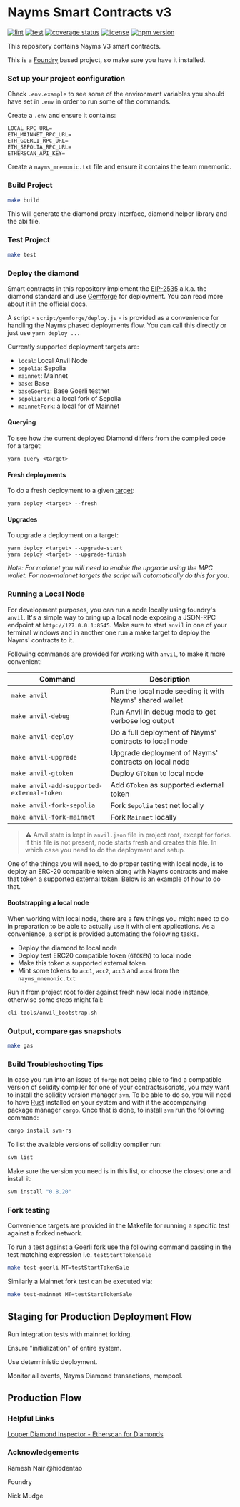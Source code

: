 # Nayms Smart Contracts v3

[![lint](https://github.com/nayms/contracts-v3/actions/workflows/lint.yml/badge.svg)](https://github.com/nayms/contracts-v3/actions/workflows/lint.yml) [![test](https://github.com/nayms/contracts-v3/actions/workflows/test.yml/badge.svg)](https://github.com/nayms/contracts-v3/actions/workflows/test.yml) [![coverage status](https://coveralls.io/repos/github/nayms/contracts-v3/badge.svg?branch=main)](https://coveralls.io/github/nayms/contracts-v3?branch=main) [![license](https://img.shields.io/github/license/nayms/contracts-v3.svg)](https://github.com/nayms/contracts-v3/blob/main/LICENSE)
[![npm version](https://img.shields.io/npm/v/@nayms/contracts/latest.svg)](https://www.npmjs.com/package/@nayms/contracts/v/latest)

This repository contains Nayms V3 smart contracts.

This is a [Foundry](https://book.getfoundry.sh/) based project, so make sure you have it installed.

### Set up your project configuration

Check `.env.example` to see some of the environment variables you should have set in `.env` in order to run some of the commands.

Create a `.env` and ensure it contains:

```
LOCAL_RPC_URL=
ETH_MAINNET_RPC_URL=
ETH_GOERLI_RPC_URL=
ETH_SEPOLIA_RPC_URL=
ETHERSCAN_API_KEY=
```

Create a `nayms_mnemonic.txt` file and ensure it contains the team mnemonic.

### Build Project

```zsh
make build
```
This will generate the diamond proxy interface, diamond helper library and the abi file.

### Test Project

```zsh
make test
```

### Deploy the diamond

Smart contracts in this repository implement the [EIP-2535](https://eips.ethereum.org/EIPS/eip-2535) a.k.a. the diamond standard and use [Gemforge](https://gemforge.xyz/) for deployment. You can read more about it in the official docs.

A script - `script/gemforge/deploy.js` - is provided as a convenience for handling the Nayms phased deployments flow. You can call this directly or just use `yarn deploy ...`

Currently supported deployment targets are:

- `local`: Local Anvil Node
- `sepolia`: Sepolia
- `mainnet`: Mainnet
- `base`: Base
- `baseGoerli`: Base Goerli testnet
- `sepoliaFork`: a local fork of Sepolia
- `mainnetFork`: a local for of Mainnet

#### Querying

To see how the current deployed Diamond differs from the compiled code for a target:

```
yarn query <target>
```

#### Fresh deployments

To do a fresh deployment to a given [target](https://gemforge.xyz/configuration/targets/):

```
yarn deploy <target> --fresh
```

#### Upgrades

To upgrade a deployment on a target:

```
yarn deploy <target> --upgrade-start
yarn deploy <target> --upgrade-finish
```

_Note: For mainnet you will need to enable the upgrade using the MPC wallet. For non-mainnet targets the script will automatically do this for you._

### Running a Local Node

For development purposes, you can run a node locally using foundry's `anvil`. It's a simple way to bring up a local node exposing a JSON-RPC endpoint at `http://127.0.0.1:8545`. Make sure to start `anvil` in one of your terminal windows and in another one run a make target to deploy the Nayms' contracts to it.

Following commands are provided for working with `anvil`, to make it more convenient:

| Command | Description |
| ----------- | ----------- |
| `make anvil` | Run the local node seeding it with Nayms' shared wallet |
| `make anvil-debug` | Run Anvil in debug mode to get verbose log output |
| `make anvil-deploy` | Do a full deployment of Nayms' contracts to local node |
| `make anvil-upgrade` | Upgrade deployment of Nayms' contracts on local node |
| `make anvil-gtoken` | Deploy `GToken` to local node |
| `make anvil-add-supported-external-token` | Add `GToken` as supported external token |
| `make anvil-fork-sepolia`| Fork `Sepolia` test net locally |
| `make anvil-fork-mainnet`| Fork `Mainnet` locally |

> :warning: Anvil state is kept in `anvil.json` file in project root, except for forks. If this file is not present, node starts fresh and creates this file. In which case you need to do the deployment and setup.

One of the things you will need, to do proper testing with local node, is to deploy an ERC-20 compatible token along with Nayms contracts and make that token a supported external token. Below is an example of how to do that.

#### Bootstrapping a local node

When working with local node, there are a few things you might need to do in preparation to be able to actually use it with client applications. As a convenience, a script is provided automating the following tasks.

- Deploy the diamond to local node
- Deploy test ERC20 compatible token (`GTOKEN`) to local node
- Make this token a supported external token
- Mint some tokens to `acc1`, `acc2`, `acc3` and `acc4` from the `nayms_mnemonic.txt`

Run it from project root folder against fresh new local node instance, otherwise some steps might fail:

```zsh
cli-tools/anvil_bootstrap.sh
```

### Output, compare gas snapshots

```zsh
make gas
```

### Build Troubleshooting Tips

In case you run into an issue of `forge` not being able to find a compatible version of solidity compiler for one of your contracts/scripts, you may want to install the solidity version manager `svm`. To be able to do so, you will need to have [Rust](https://www.rust-lang.org/tools/install) installed on your system and with it the accompanying package manager `cargo`. Once that is done, to install `svm` run the following command:

```zsh
cargo install svm-rs
```

To list the available versions of solidity compiler run:

```zsh
svm list
```

Make sure the version you need is in this list, or choose the closest one and install it:

```zsh
svm install "0.8.20"
```

### Fork testing

Convenience targets are provided in the Makefile for running a specific test against a forked network.

To run a test against a Goerli fork use the following command passing in the test matching expression i.e. `testStartTokenSale`

```zsh
make test-goerli MT=testStartTokenSale
```

Similarly a Mainnet fork test can be executed via:

```zsh
make test-mainnet MT=testStartTokenSale
```

## Staging for Production Deployment Flow

Run integration tests with mainnet forking.

Ensure "initialization" of entire system.

Use deterministic deployment.

Monitor all events, Nayms Diamond transactions, mempool.

## Production Flow

### Helpful Links

[Louper Diamond Inspector - Etherscan for Diamonds](https://louper.dev/)

### Acknowledgements

Ramesh Nair @hiddentao

Foundry

Nick Mudge

